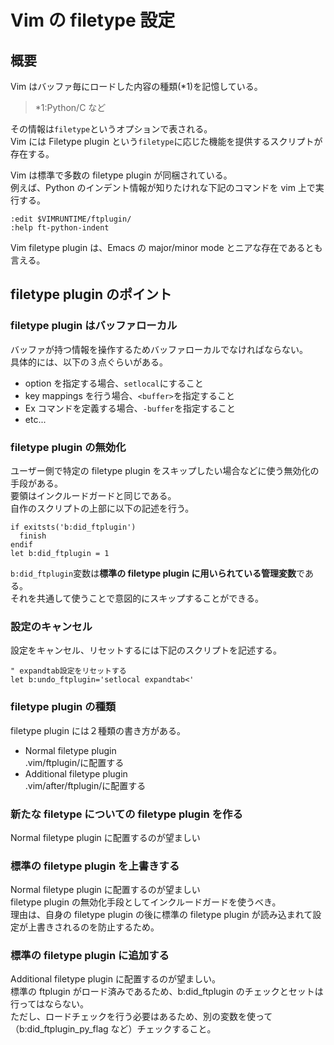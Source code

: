 # Vim の filetype 設定

## 概要

Vim はバッファ毎にロードした内容の種類(\*1)を記憶している。

> \*1:Python/C など

その情報は`filetype`というオプションで表される。  
Vim には Filetype plugin という`filetype`に応じた機能を提供するスクリプトが存在する。

Vim は標準で多数の filetype plugin が同梱されている。  
例えば、Python のインデント情報が知りたけれな下記のコマンドを vim 上で実行する。

```vim:vim terminal
:edit $VIMRUNTIME/ftplugin/
:help ft-python-indent
```

Vim filetype plugin は、Emacs の major/minor mode とニアな存在であるとも言える。

## filetype plugin のポイント

### filetype plugin はバッファローカル

バッファが持つ情報を操作するためバッファローカルでなければならない。  
具体的には、以下の３点ぐらいがある。

- option を指定する場合、`setlocal`にすること
- key mappings を行う場合、`<buffer>`を指定すること
- Ex コマンドを定義する場合、`-buffer`を指定すること
- etc...

### filetype plugin の無効化

ユーザー側で特定の filetype plugin をスキップしたい場合などに使う無効化の手段がある。  
要領はインクルードガードと同じである。  
自作のスクリプトの上部に以下の記述を行う。

```vim:vim
if exitsts('b:did_ftplugin')
  finish
endif
let b:did_ftplugin = 1
```

`b:did_ftplugin`変数は**標準の filetype plugin に用いられている管理変数**である。  
それを共通して使うことで意図的にスキップすることができる。

### 設定のキャンセル

設定をキャンセル、リセットするには下記のスクリプトを記述する。

```vim:vim
" expandtab設定をリセットする
let b:undo_ftplugin='setlocal expandtab<'
```

### filetype plugin の種類

filetype plugin には２種類の書き方がある。

- Normal filetype plugin  
  .vim/ftplugin/に配置する
- Additional filetype plugin  
  .vim/after/ftplugin/に配置する

### 新たな filetype についての filetype plugin を作る

Normal filetype plugin に配置するのが望ましい

### 標準の filetype plugin を上書きする

Normal filetype plugin に配置するのが望ましい  
filetype plugin の無効化手段としてインクルードガードを使うべき。  
理由は、自身の filetype plugin の後に標準の filetype plugin が読み込まれて設定が上書きされるのを防止するため。

### 標準の filetype plugin に追加する

Additional filetype plugin に配置するのが望ましい。  
標準の ftplugin がロード済みであるため、b:did_ftplugin のチェックとセットは行ってはならない。  
ただし、ロードチェックを行う必要はあるため、別の変数を使って（b:did_ftplugin_py_flag など）チェックすること。
